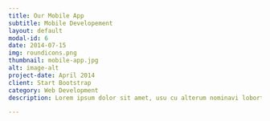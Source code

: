 ```yaml
---
title: Our Mobile App
subtitle: Mobile Developement
layout: default
modal-id: 6
date: 2014-07-15
img: roundicons.png
thumbnail: mobile-app.jpg
alt: image-alt
project-date: April 2014
client: Start Bootstrap
category: Web Development
description: Lorem ipsum dolor sit amet, usu cu alterum nominavi lobortis. At duo novum diceret. Tantas apeirian vix et, usu sanctus postulant inciderint ut, populo diceret necessitatibus in vim. Cu eum dicam feugiat noluisse.

---
```

